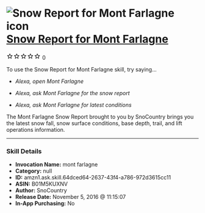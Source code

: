 # &nbsp;<img src="skill_icon" alt="Snow Report for Mont Farlagne icon" width="36"> [Snow Report for Mont Farlagne](http://alexa.amazon.com/#skills/amzn1.ask.skill.64dced64-2637-43f4-a786-972d3615cc11)
![0 stars](../../images/ic_star_border_black_18dp_1x.png)![0 stars](../../images/ic_star_border_black_18dp_1x.png)![0 stars](../../images/ic_star_border_black_18dp_1x.png)![0 stars](../../images/ic_star_border_black_18dp_1x.png)![0 stars](../../images/ic_star_border_black_18dp_1x.png) 0

To use the Snow Report for Mont Farlagne skill, try saying...

* *Alexa, open Mont Farlagne*

* *Alexa, ask Mont Farlagne for the snow report*

* *Alexa, ask Mont Farlagne for latest conditions*

The Mont Farlagne Snow Report brought to you by SnoCountry brings you the latest snow fall, snow surface conditions,  base depth, trail, and lift operations information.

***

### Skill Details

* **Invocation Name:** mont farlagne
* **Category:** null
* **ID:** amzn1.ask.skill.64dced64-2637-43f4-a786-972d3615cc11
* **ASIN:** B01M5KUXNV
* **Author:** SnoCountry
* **Release Date:** November 5, 2016 @ 11:15:07
* **In-App Purchasing:** No
